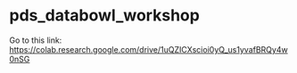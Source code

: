 # pds_databowl_workshop
Go to this link: https://colab.research.google.com/drive/1uQZICXscioi0yQ_us1yvafBRQy4w0nSG
